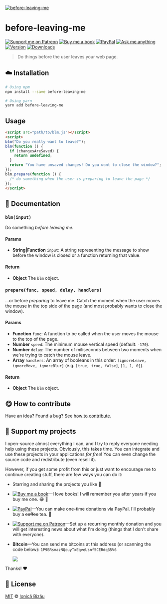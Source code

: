 <!-- Please do not edit this file. Edit the `blah` field in the `package.json` instead. If in doubt, open an issue. -->


[![before-leaving-me](http://i.imgur.com/I1s2FwF.png)](http://ionicabizau.github.io/before-leaving-me.js/)

# before-leaving-me

 [![Support me on Patreon][badge_patreon]][patreon] [![Buy me a book][badge_amazon]][amazon] [![PayPal][badge_paypal_donate]][paypal-donations] [![Ask me anything](https://img.shields.io/badge/ask%20me-anything-1abc9c.svg)](https://github.com/IonicaBizau/ama) [![Version](https://img.shields.io/npm/v/before-leaving-me.svg)](https://www.npmjs.com/package/before-leaving-me) [![Downloads](https://img.shields.io/npm/dt/before-leaving-me.svg)](https://www.npmjs.com/package/before-leaving-me)

> Do things before the user leaves your web page.

## :cloud: Installation

```sh
# Using npm
npm install --save before-leaving-me

# Using yarn
yarn add before-leaving-me
```


## Usage

```html
<script src="path/to/blm.js"></script>
<script>
blm("Do you really want to leave?");
blm(function () {
  if (changesAreSaved) {
    return undefined;
  }
  return "You have unsaved changes! Do you want to close the window?";
});
blm.prepare(function () {
  /* do something when the user is preparing to leave the page */
});
</script>
```


## :memo: Documentation


### `blm(input)`
Do something *before leaving me*.

#### Params

- **String|Function** `input`: A string representing the message to show before the window is closed or a function returning that value.

#### Return
- **Object** The `blm` object.

### `prepare(func, speed, delay, handlers)`
...or before *preparing* to leave me. Catch the moment when the user
moves the mouse in the top side of the page (and most probably wants
to close the window).

#### Params

- **Function** `func`: A function to be called when the user moves the mouse to the top of the page.
- **Number** `speed`: The minimum mouse vertical speed (default: `-170`).
- **Number** `delay`: The number of miliseconds between two moments when we're trying to catch the mouse leave.
- **Array** `handlers`: An array of booleans in this order: `[ignoreLeave, ignoreMove, ignoreBlur]` (e.g. `[true, true, false]`, `[1, 1, 0]`).

#### Return
- **Object** The `blm` object.



## :yum: How to contribute
Have an idea? Found a bug? See [how to contribute][contributing].


## :sparkling_heart: Support my projects

I open-source almost everything I can, and I try to reply everyone needing help using these projects. Obviously,
this takes time. You can integrate and use these projects in your applications *for free*! You can even change the source code and redistribute (even resell it).

However, if you get some profit from this or just want to encourage me to continue creating stuff, there are few ways you can do it:

 - Starring and sharing the projects you like :rocket:
 - [![Buy me a book][badge_amazon]][amazon]—I love books! I will remember you after years if you buy me one. :grin: :book:
 - [![PayPal][badge_paypal]][paypal-donations]—You can make one-time donations via PayPal. I'll probably buy a ~~coffee~~ tea. :tea:
 - [![Support me on Patreon][badge_patreon]][patreon]—Set up a recurring monthly donation and you will get interesting news about what I'm doing (things that I don't share with everyone).
 - **Bitcoin**—You can send me bitcoins at this address (or scanning the code below): `1P9BRsmazNQcuyTxEqveUsnf5CERdq35V6`

    ![](https://i.imgur.com/z6OQI95.png)

Thanks! :heart:



## :scroll: License

[MIT][license] © [Ionică Bizău][website]

[badge_patreon]: http://ionicabizau.github.io/badges/patreon.svg
[badge_amazon]: http://ionicabizau.github.io/badges/amazon.svg
[badge_paypal]: http://ionicabizau.github.io/badges/paypal.svg
[badge_paypal_donate]: http://ionicabizau.github.io/badges/paypal_donate.svg
[patreon]: https://www.patreon.com/ionicabizau
[amazon]: http://amzn.eu/hRo9sIZ
[paypal-donations]: https://www.paypal.com/cgi-bin/webscr?cmd=_s-xclick&hosted_button_id=RVXDDLKKLQRJW
[donate-now]: http://i.imgur.com/6cMbHOC.png

[license]: http://showalicense.com/?fullname=Ionic%C4%83%20Biz%C4%83u%20%3Cbizauionica%40gmail.com%3E%20(https%3A%2F%2Fionicabizau.net)&year=2015#license-mit
[website]: https://ionicabizau.net
[contributing]: /CONTRIBUTING.md
[docs]: /DOCUMENTATION.md
